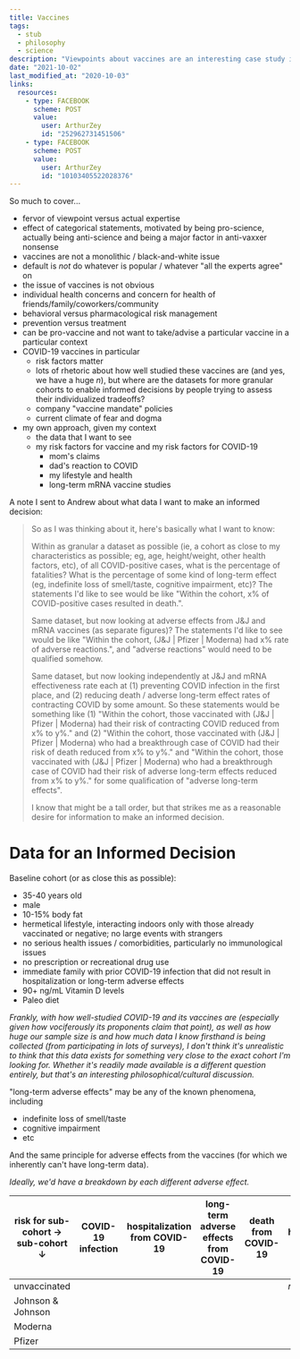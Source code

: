 ```yaml
---
title: Vaccines
tags:
  - stub
  - philosophy
  - science
description: "Viewpoints about vaccines are an interesting case study in epistemology."
date: "2021-10-02"
last_modified_at: "2020-10-03"
links:
  resources:
    - type: FACEBOOK
      scheme: POST
      value:
        user: ArthurZey
        id: "252962731451506"
    - type: FACEBOOK
      scheme: POST
      value:
        user: ArthurZey
        id: "10103405522028376"
---
```


So much to cover...

* fervor of viewpoint versus actual expertise
* effect of categorical statements, motivated by being pro-science, actually being anti-science and being a major factor in anti-vaxxer nonsense
* vaccines are not a monolithic / black-and-white issue
* default is _not_ do whatever is popular / whatever "all the experts agree" on
* the issue of vaccines is not obvious
* individual health concerns and concern for health of friends/family/coworkers/community
* behavioral versus pharmacological risk management
* prevention versus treatment
* can be pro-vaccine and not want to take/advise a particular vaccine in a particular context
* COVID-19 vaccines in particular
  * risk factors matter
  * lots of rhetoric about how well studied these vaccines are (and yes, we have a huge _n_), but where are the datasets for more granular cohorts to enable informed decisions by people trying to assess their individualized tradeoffs?
  * company "vaccine mandate" policies
  * current climate of fear and dogma
* my own approach, given my context
  * the data that I want to see
  * my risk factors for vaccine and my risk factors for COVID-19
    * mom's claims
    * dad's reaction to COVID
    * my lifestyle and health
    * long-term mRNA vaccine studies

A note I sent to Andrew about what data I want to make an informed decision:

> So as I was thinking about it, here's basically what I want to know:
>
> Within as granular a dataset as possible (ie, a cohort as close to my characteristics as possible; eg, age, height/weight, other health factors, etc), of all COVID-positive cases, what is the percentage of fatalities? What is the percentage of some kind of long-term effect (eg, indefinite loss of smell/taste, cognitive impairment, etc)? The statements I'd like to see would be like "Within the cohort, x% of COVID-positive cases resulted in death.".
>
> Same dataset, but now looking at adverse effects from J&J and mRNA vaccines (as separate figures)? The statements I'd like to see would be like "Within the cohort, (J&J \| Pfizer \| Moderna) had x% rate of adverse reactions.", and "adverse reactions" would need to be qualified somehow.
>
> Same dataset, but now looking independently at J&J and mRNA effectiveness rate each at (1) preventing COVID infection in the first place, and (2) reducing death / adverse long-term effect rates of contracting COVID by some amount. So these statements would be something like (1) "Within the cohort, those vaccinated with (J&J \| Pfizer \| Moderna) had their risk of contracting COVID reduced from x% to y%." and (2) "Within the cohort, those vaccinated with (J&J \| Pfizer \| Moderna) who had a breakthrough case of COVID had their risk of death reduced from x% to y%." and "Within the cohort, those vaccinated with (J&J \| Pfizer \| Moderna) who had a breakthrough case of COVID had their risk of adverse long-term effects reduced from x% to y%." for some qualification of "adverse long-term effects".
>
> I know that might be a tall order, but that strikes me as a reasonable desire for information to make an informed decision.

# Data for an Informed Decision

Baseline cohort (or as close this as possible):
* 35-40 years old
* male
* 10-15% body fat
* hermetical lifestyle, interacting indoors only with those already vaccinated or negative; no large events with strangers
* no serious health issues / comorbidities, particularly no immunological issues
* no prescription or recreational drug use
* immediate family with prior COVID-19 infection that did not result in hospitalization or long-term adverse effects
* 90+ ng/mL Vitamin D levels
* Paleo diet

_Frankly, with how well-studied COVID-19 and its vaccines are (especially given how vociferously its proponents claim that point), as well as how huge our sample size is and how much data I know firsthand is being collected (from participating in lots of surveys), I don't think it's unrealistic to think that this data exists for something very close to the exact cohort I'm looking for. Whether it's readily made available is a different question entirely, but that's an interesting philosophical/cultural discussion._

"long-term adverse effects" may be any of the known phenomena, including
* indefinite loss of smell/taste
* cognitive impairment
* etc

And the same principle for adverse effects from the vaccines (for which we inherently can't have long-term data).

_Ideally, we'd have a breakdown by each different adverse effect._

|risk for sub-cohort &rarr;<br />sub-cohort &darr;|COVID-19 infection<br />|hospitalization from COVID-19|long-term adverse effects from COVID-19|death from COVID-19|hospitalization from vaccine|adverse effects from vaccine|death from vaccine|
|-|-|-|-|-|-|-|-|
|unvaccinated| | | | |_n/a_|_n/a_|_n/a_|
|Johnson & Johnson| | | | | | | |
|Moderna| | | | | | | |
|Pfizer| | | | | | | |

